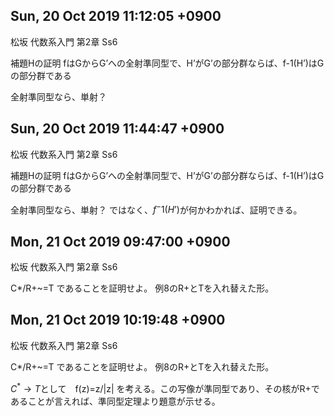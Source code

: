 ## Sun, 20 Oct 2019 11:12:05 +0900
松坂 代数系入門 第2章 Ss6

補題Hの証明
fはGからG’への全射準同型で、H’がG’の部分群ならば、f-1(H’)はGの部分群である

全射準同型なら、単射？

## Sun, 20 Oct 2019 11:44:47 +0900
松坂 代数系入門 第2章 Ss6

補題Hの証明
fはGからG’への全射準同型で、H’がG’の部分群ならば、f-1(H’)はGの部分群である

全射準同型なら、単射？
ではなく、$f^-1(H’)$が何かわかれば、証明できる。

## Mon, 21 Oct 2019 09:47:00 +0900
松坂 代数系入門 第2章 Ss6

C*/R+~=T であることを証明せよ。
例8のR+とTを入れ替えた形。

## Mon, 21 Oct 2019 10:19:48 +0900
松坂 代数系入門 第2章 Ss6

C*/R+~=T であることを証明せよ。
例8のR+とTを入れ替えた形。

$C^* \longrightarrow T$として　f(z)=z/|z| を考える。この写像が準同型であり、その核がR+であることが言えれば、準同型定理より題意が示せる。

